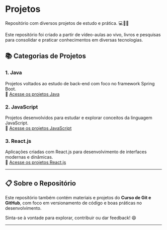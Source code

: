 # Projetos  
Repositório com diversos projetos de estudo e prática. 💻👩‍💻  

Este repositório foi criado a partir de vídeo-aulas ao vivo, livros e pesquisas para consolidar e praticar conhecimentos em diversas tecnologias.

## 📚 Categorias de Projetos  

### 1. **Java**  
Projetos voltados ao estudo de back-end com foco no framework Spring Boot.  
🔗 [Acesse os projetos Java](https://github.com/matheus258/New-Projetos/tree/main/Projects%20Java)  

### 2. **JavaScript**  
Projetos desenvolvidos para estudar e explorar conceitos da linguagem JavaScript.  
🔗 [Acesse os projetos JavaScript](https://github.com/matheus258/New-Projetos/tree/main/Projects%20JavaScript)  

### 3. **React.js**  
Aplicações criadas com React.js para desenvolvimento de interfaces modernas e dinâmicas.  
🔗 [Acesse os projetos React.js](https://github.com/matheus258/New-Projetos/tree/main/Project-React)  

---

## 📋 Sobre o Repositório  
Este repositório também contém materiais e projetos do **Curso de Git e GitHub**, com foco em versionamento de código e boas práticas no desenvolvimento.

Sinta-se à vontade para explorar, contribuir ou dar feedback! 😄  

---
